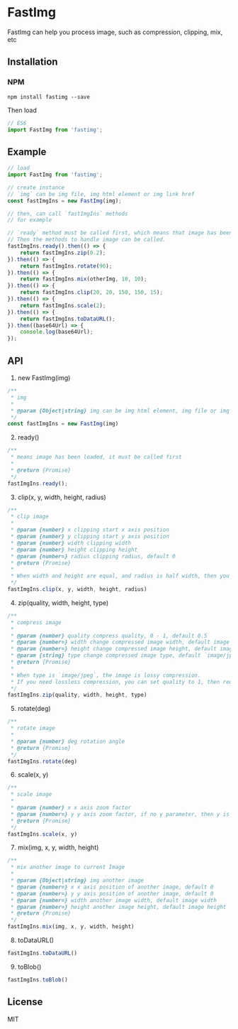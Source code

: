 # FastImg
FastImg can help you process image, such as compression, clipping, mix, etc

## Installation
### NPM
`npm install fastimg --save`    


Then load
```js
// ES6
import FastImg from 'fastimg';
```

## Example
```js
// load
import FastImg from 'fastimg';

// create instance
// `img` can be img file, img html element or img link href
const fastImgIns = new FastImg(img);

// then, can call `fastImgIns` methods
// for example

// `ready` method must be called first, which means that image has been loaded. 
// Then the methods to handle image can be called.
fastImgIns.ready().then(() => {
    return fastImgIns.zip(0.2);
}).then(() => {
    return fastImgIns.rotate(90);
}).then(() => {
    return fastImgIns.mix(otherImg, 10, 10);
}).then(() => {
    return fastImgIns.clip(20, 20, 150, 150, 15);
}).then(() => {
    return fastImgIns.scale(2);
}).then(() => {
    return fastImgIns.toDataURL();
}).then((base64Url) => {
    console.log(base64Url);
});

```

## API
1. new FastImg(img)
```js
/**
 * img
 *
 * @param {Object|string} img can be img html element, img file or img href link 
 */
const fastImgIns = new FastImg(img)
```


2. ready()
```js
/**
 * means image has been loaded, it must be called first
 * 
 * @return {Promise}
 */
fastImgIns.ready();
```


3. clip(x, y, width, height, radius)
```js
/**
 * clip image
 * 
 * @param {number} x clipping start x axis position
 * @param {number} y clipping start y axis position 
 * @param {number} width clipping width 
 * @param {number} height clipping height 
 * @param {number=} radius clipping radius, default 0
 * @return {Promise}
 * 
 * When width and height are equal, and radius is half width, then you get a circle  
 */
fastImgIns.clip(x, y, width, height, radius)
```


4. zip(quality, width, height, type)
```js    
/**
 * compress image
 * 
 * @param {number} quality compress quality, 0 - 1, default 0.5
 * @param {number=} width change compressed image width, default image origin width
 * @param {number=} height change compressed image height, default image origin height
 * @param {string} type change compressed image type, default `image/jpeg`
 * @return {Promise}
 * 
 * When type is `image/jpeg`, the image is lossy compression. 
 * If you need lossless compression, you can set quality to 1, then reduce width and height.
 */
fastImgIns.zip(quality, width, height, type)
```


5. rotate(deg)
```js 
/**
 * rotate image
 * 
 * @param {number} deg rotation angle
 * @return {Promise}
 */
fastImgIns.rotate(deg)
```


6. scale(x, y)
```js 
/**
 * scale image
 * 
 * @param {number} x x axis zoom factor
 * @param {number=} y y axis zoom factor, if no y parameter, then y is equal to x by default
 * @return {Promise}
 */
fastImgIns.scale(x, y)
```
    
    
7. mix(img, x, y, width, height)
```js 
/**
 * mix another image to current Image
 * 
 * @param {Object|string} img another image 
 * @param {number=} x x axis position of another image, default 0
 * @param {number=} y y axis position of another image, default 0
 * @param {number=} width another image width, default image width 
 * @param {number=} height another image height, default image height 
 * @return {Promise}
 */
fastImgIns.mix(img, x, y, width, height)
```


8. toDataURL()
```js
fastImgIns.toDataURL()
```


9. toBlob()
```js  
fastImgIns.toBlob()
```

## License
MIT
